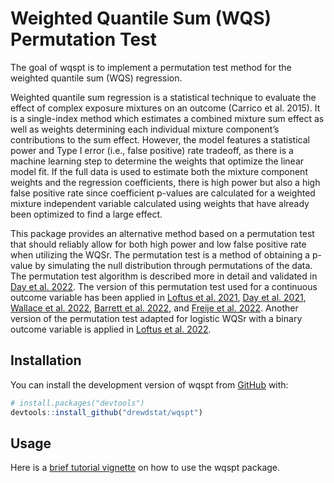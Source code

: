 
<!-- README.md is generated from README.Rmd. Please edit that file -->

# Weighted Quantile Sum (WQS) Permutation Test

<!-- badges: start -->
<!-- badges: end -->

The goal of wqspt is to implement a permutation test method for the
weighted quantile sum (WQS) regression.

Weighted quantile sum regression is a statistical technique to evaluate
the effect of complex exposure mixtures on an outcome (Carrico et
al. 2015). It is a single-index method which estimates a combined
mixture sum effect as well as weights determining each individual
mixture component’s contributions to the sum effect. However, the model
features a statistical power and Type I error (i.e., false positive)
rate tradeoff, as there is a machine learning step to determine the
weights that optimize the linear model fit. If the full data is used to
estimate both the mixture component weights and the regression
coefficients, there is high power but also a high false positive rate
since coefficient p-values are calculated for a weighted mixture
independent variable calculated using weights that have already been
optimized to find a large effect.

This package provides an alternative method based on a permutation test
that should reliably allow for both high power and low false positive
rate when utilizing the WQSr. The permutation test is a method of
obtaining a p-value by simulating the null distribution through
permutations of the data. The permutation test algorithm is described
more in detail and validated in [Day et al. 2022](https://ehp.niehs.nih.gov/doi/10.1289/EHP10570). 
The version of this permutation test used for a continuous outcome 
variable has been applied in [Loftus et al. 2021](https://www.sciencedirect.com/science/article/pii/S0160412021000337), 
[Day et al. 2021](https://www.ncbi.nlm.nih.gov/pmc/articles/PMC9291724/), 
[Wallace et al. 2022](https://www.sciencedirect.com/science/article/pii/S0160412021006644), 
[Barrett et al. 2022](https://www.sciencedirect.com/science/article/pii/S0160412022000034#s0100),
and [Freije et al. 2022](https://www.sciencedirect.com/science/article/pii/S0160412022001726).
Another version of the permutation test adapted for logistic WQSr with a binary outcome
variable is applied in [Loftus et al. 2022](https://papers.ssrn.com/sol3/papers.cfm?abstract_id=4102800).

## Installation

You can install the development version of wqspt from
[GitHub](https://github.com/) with:

``` r
# install.packages("devtools")
devtools::install_github("drewdstat/wqspt")
```

## Usage

Here is a [brief tutorial
vignette](http://htmlpreview.github.io/?https://github.com/drewdstat/wqspt/blob/main/vignettes/introduction.html)
on how to use the wqspt package.
